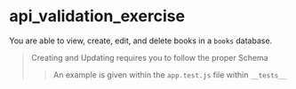 # api_validation_exercise

You are able to view, create, edit, and delete books in a `books` database.  
> Creating and Updating requires you to follow the proper Schema
>> An example is given within the `app.test.js` file within `__tests__`
